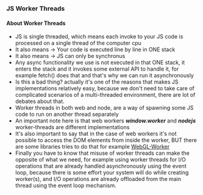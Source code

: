### JS Worker Threads

#### About Worker Threads
- JS is single threaded, which means each invoke to your JS code is processed on a single thread of the computer cpu
- It also means -> Your code is executed line by line in ONE stack
- It also means -> JS can only be synchronus
- Any async functionality we use is not executed in that ONE stack, it enters the stack and it invokes some external API to handle it, for example fetch() does that and that's why we can run it asynchronously
- Is this a bad thing? actually it's one of the reasons that makes JS implementations relatively easy, because we don't need to take care of complicated scenarios of a multi-threaded environment, there are lot of debates about that.
- Worker threads in both web and node, are a way of spawning some JS code to run on another thread separately
- An important note here is that web workers ***window.worker*** and  ***nodejs*** worker-threads are different implementations
- It's also important to say that in the case of web workers it's not possible to access the DOM elements from inside the worker, BUT there are some libraries tries to do that for example [WebGL-Worker](https://github.com/kripken/webgl-worker)
- Finally you have to know that misuse of worker threads can make the opposite of what we need, for example using worker threads for I/O operations that are already handled asynchronously using the event loop, because there is some effort your system will do while creating worker(s), and I/O operations are already offloaded from the main thread using the event loop mechanism.
